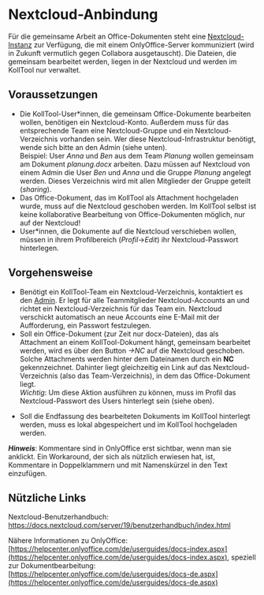 # Nextcloud-Anbindung

Für die gemeinsame Arbeit an Office-Dokumenten steht eine [Nextcloud-Instanz](https://oonc.vfll.de) zur Verfügung, die mit einem OnlyOffice-Server kommuniziert (wird in Zukunft vermutlich gegen Collabora ausgetauscht). Die Dateien, die gemeinsam bearbeitet werden, liegen in der Nextcloud und werden im KollTool nur verwaltet.

## Voraussetzungen

- Die KollTool-User\*innen, die gemeinsam Office-Dokumente bearbeiten wollen, benötigen ein Nextcloud-Konto. Außerdem muss für das entsprechende Team eine Nextcloud-Gruppe und ein Nextcloud-Verzeichnis vorhanden sein. Wer diese Nextcloud-Infrastruktur benötigt, wende sich bitte an den Admin \(siehe unten\).  
Beispiel: User *Anna* und *Ben* aus dem Team *Planung* wollen gemeinsam am Dokument *planung.docx* arbeiten. Dazu müssen auf Nextcloud von einem Admin die User *Ben* und *Anna* und die Gruppe *Planung* angelegt werden. Dieses Verzeichnis wird mit allen Mitglieder der Gruppe geteilt (*sharing*). 
- Das Office-Dokument, das im KollTool als Attachment hochgeladen wurde, muss auf die Nextcloud geschoben werden. Im KollTool selbst ist keine kollaborative Bearbeitung von Office-Dokumenten möglich, nur auf der Nextcloud!
- User\*innen, die Dokumente auf die Nextcloud verschieben wollen, müssen in ihrem Profilbereich (*Profil*->*Edit*) ihr Nextcloud-Passwort hinterlegen. 

## Vorgehensweise

- Benötigt ein KollTool-Team ein Nextcloud-Verzeichnis, kontaktiert es den [Admin](mailto:kolltooladmin@vfll.de). Er legt für alle Teammitglieder Nextcloud-Accounts an und richtet ein Nextcloud-Verzeichnis für das Team ein. Nextcloud verschickt automatisch an neue Accounts eine E-Mail mit der Aufforderung, ein Passwort festzulegen.
- Soll ein Office-Dokument (zur Zeit nur docx-Dateien), das als Attachment an einem KollTool-Dokument hängt, gemeinsam bearbeitet werden, wird es über den Button *->NC* auf die Nextcloud geschoben. Solche Attachments werden hinter dem Dateinamen durch ein **NC** gekennzeichnet. Dahinter liegt gleichzeitig ein Link auf das Nextcloud-Verzeichnis (also das Team-Verzeichnis), in dem das Office-Dokument liegt.  
*Wichtig*: Um diese Aktion ausführen zu können, muss im Profil das Nextcloud-Passwort des Users hinterlegt sein (siehe oben).
+ Soll die Endfassung des bearbeiteten Dokuments im KollTool hinterlegt werden, muss es lokal abgespeichert und im KollTool hochgeladen werden.

***Hinweis***: Kommentare sind in OnlyOffice erst sichtbar, wenn man sie anklickt. Ein Workaround, der sich als nützlich erwiesen hat, ist, Kommentare in Doppelklammern und mit Namenskürzel in den Text einzufügen.

## Nützliche Links

Nextcloud-Benutzerhandbuch: <https://docs.nextcloud.com/server/19/benutzerhandbuch/index.html>

Nähere Informationen zu OnlyOffice: [https://helpcenter.onlyoffice.com/de/userguides/docs-index.aspx](https://helpcenter.onlyoffice.com/de/userguides/docs-index.aspx), speziell zur Dokumentbearbeitung: [https://helpcenter.onlyoffice.com/de/userguides/docs-de.aspx](https://helpcenter.onlyoffice.com/de/userguides/docs-de.aspx)

